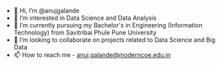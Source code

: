 - 👋 Hi, I’m @anujgalande
- 👀 I’m interested in Data Science and Data Analysis
- 🌱 I’m currently pursuing my Bachelor's in Engineering (Information Technology) from Savitribai Phule Pune University
- 💞️ I’m looking to collaborate on projects related to Data Science and Big Data
- 📫 How to reach me - anuj.galande@moderncoe.edu.in

<!---
anujgalande/anujgalande is a ✨ special ✨ repository because its `README.md` (this file) appears on your GitHub profile.
You can click the Preview link to take a look at your changes.
--->
